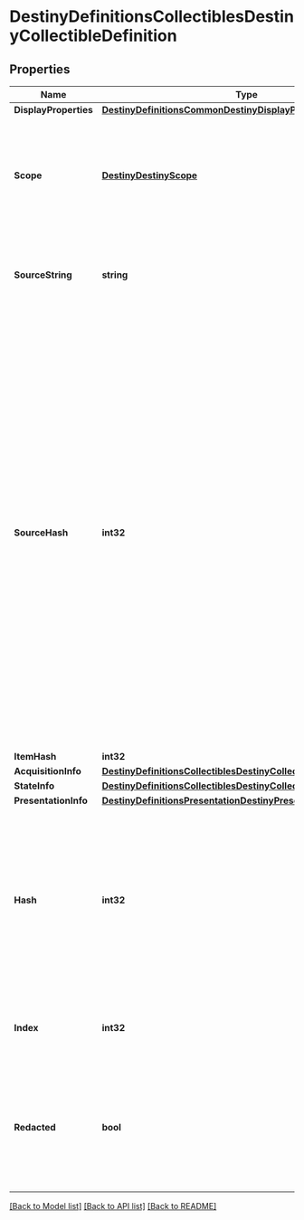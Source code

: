 # DestinyDefinitionsCollectiblesDestinyCollectibleDefinition

## Properties
Name | Type | Description | Notes
------------ | ------------- | ------------- | -------------
**DisplayProperties** | [**DestinyDefinitionsCommonDestinyDisplayPropertiesDefinition**](Destiny.Definitions.Common.DestinyDisplayPropertiesDefinition.md) |  | [optional] 
**Scope** | [**DestinyDestinyScope**](Destiny.DestinyScope.md) | Indicates whether this Collectible&#39;s state is determined on a per-character or on an account-wide basis. | [optional] 
**SourceString** | **string** | A human readable string for a hint about how to acquire the item. | [optional] 
**SourceHash** | **int32** | This is a hash identifier we are building on the BNet side in an attempt to let people group collectibles by similar sources.  I can&#39;t promise that it&#39;s going to be 100% accurate, but if the designers were consistent in assigning the same source strings to items with the same sources, it *ought to* be. No promises though.  This hash also doesn&#39;t relate to an actual definition, just to note: we&#39;ve got nothing useful other than the source string for this data. | [optional] 
**ItemHash** | **int32** |  | [optional] 
**AcquisitionInfo** | [**DestinyDefinitionsCollectiblesDestinyCollectibleAcquisitionBlock**](Destiny.Definitions.Collectibles.DestinyCollectibleAcquisitionBlock.md) |  | [optional] 
**StateInfo** | [**DestinyDefinitionsCollectiblesDestinyCollectibleStateBlock**](Destiny.Definitions.Collectibles.DestinyCollectibleStateBlock.md) |  | [optional] 
**PresentationInfo** | [**DestinyDefinitionsPresentationDestinyPresentationChildBlock**](Destiny.Definitions.Presentation.DestinyPresentationChildBlock.md) |  | [optional] 
**Hash** | **int32** | The unique identifier for this entity. Guaranteed to be unique for the type of entity, but not globally.  When entities refer to each other in Destiny content, it is this hash that they are referring to. | [optional] 
**Index** | **int32** | The index of the entity as it was found in the investment tables. | [optional] 
**Redacted** | **bool** | If this is true, then there is an entity with this identifier/type combination, but BNet is not yet allowed to show it. Sorry! | [optional] 

[[Back to Model list]](../README.md#documentation-for-models) [[Back to API list]](../README.md#documentation-for-api-endpoints) [[Back to README]](../README.md)


